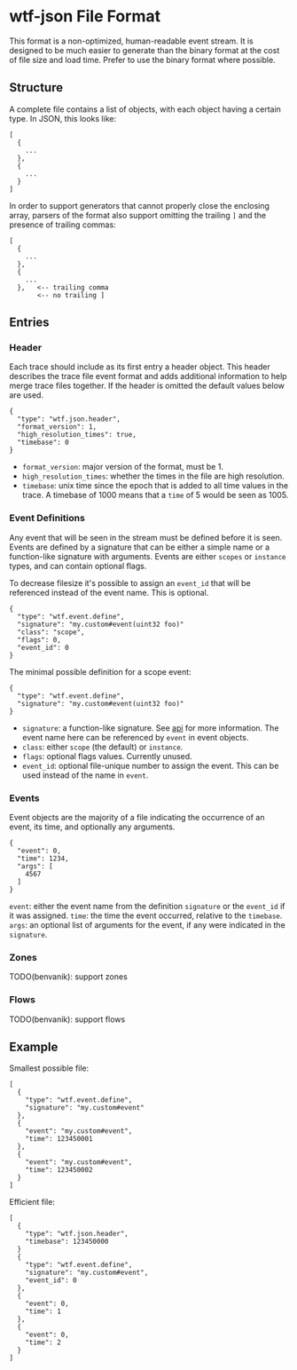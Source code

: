 # wtf-json File Format

This format is a non-optimized, human-readable event stream. It is designed to
be much easier to generate than the binary format at the cost of file size
and load time. Prefer to use the binary format where possible.

## Structure

A complete file contains a list of objects, with each object having a certain
type. In JSON, this looks like:

    [
      {
        ...
      },
      {
        ...
      }
    ]

In order to support generators that cannot properly close the enclosing array,
parsers of the format also support omitting the trailing `]` and the presence of trailing commas:

    [
      {
        ...
      },
      {
        ...
      },   <-- trailing comma
           <-- no trailing ]

## Entries

### Header

Each trace should include as its first entry a header object. This header
describes the trace file event format and adds additional information to help
merge trace files together. If the header is omitted the default values below
are used.

    {
      "type": "wtf.json.header",
      "format_version": 1,
      "high_resolution_times": true,
      "timebase": 0
    }

* `format_version`: major version of the format, must be 1.
* `high_resolution_times`: whether the times in the file are high resolution.
* `timebase`: unix time since the epoch that is added to all time values in the trace. A timebase of 1000 means that a `time` of 5 would be seen as 1005.

### Event Definitions

Any event that will be seen in the stream must be defined before it is seen.
Events are defined by a signature that can be either a simple name or a
function-like signature with arguments. Events are either `scopes` or
`instance` types, and can contain optional flags.

To decrease filesize it's possible to assign an `event_id` that will be
referenced instead of the event name. This is optional.

    {
      "type": "wtf.event.define",
      "signature": "my.custom#event(uint32 foo)"
      "class": "scope",
      "flags": 0,
      "event_id": 0
    }

The minimal possible definition for a scope event:

    {
      "type": "wtf.event.define",
      "signature": "my.custom#event(uint32 foo)"
    }

* `signature`: a function-like signature. See [api](api.md) for more
information. The event name here can be referenced by `event` in event objects.
* `class`: either `scope` (the default) or `instance`.
* `flags`: optional flags values. Currently unused.
* `event_id`: optional file-unique number to assign the event. This can be used
instead of the name in `event`.

### Events

Event objects are the majority of a file indicating the occurrence of an event,
its time, and optionally any arguments.

    {
      "event": 0,
      "time": 1234,
      "args": [
        4567
      ]
    }

`event`: either the event name from the definition `signature` or the `event_id`
if it was assigned.
`time`: the time the event occurred, relative to the `timebase`.
`args`: an optional list of arguments for the event, if any were indicated in
the `signature`.

### Zones

TODO(benvanik): support zones

### Flows

TODO(benvanik): support flows

## Example

Smallest possible file:

    [
      {
        "type": "wtf.event.define",
        "signature": "my.custom#event"
      },
      {
        "event": "my.custom#event",
        "time": 123450001
      },
      {
        "event": "my.custom#event",
        "time": 123450002
      }
    ]

Efficient file:

    [
      {
        "type": "wtf.json.header",
        "timebase": 123450000
      }
      {
        "type": "wtf.event.define",
        "signature": "my.custom#event",
        "event_id": 0
      },
      {
        "event": 0,
        "time": 1
      },
      {
        "event": 0,
        "time": 2
      }
    ]
